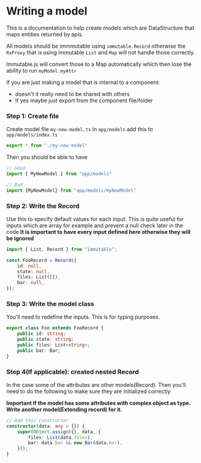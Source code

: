 # Writing a model

This is a documentation to help create models which are DataStructure that maps entities returned by apis.

All models should be immmutable using `immutable.Record` otherwise the `RxProxy` that is using immutable `List` and `Map` will not handle those correctly.

Immutable.js will convert those to a Map automatically which then lose the ability to run `myModel.myAttr`

If you are just making a model that is internal to a component:
* doesn't it really need to be shared with others
* if yes maybe just export from the component file/folder

### Step 1: Create file
Create model file `my-new-model.ts` in `app/models`
add this to `app/models/index.ts`

```typescript
export * from "./my-new-model"
```

Then you should be able to have

```typescript
// Good
import { MyNewModel } from "app/models"

// Bad
import {MyNewModel} from "app/models/myNewModel"
```

### Step 2: Write the Record
Use this to specify default values for each input. This is quite useful for inputs which are array for example and prevent a null check later in the code
**It is important to have every input defined here otherwise they will be ignored**

```typescript
import { List, Record } from "immutable";

const FooRecord = Record({
    id: null,
    state: null,
    files: List([]),
    bar: null,
});
```

### Step 3: Write the model class

You'll need to redefine the inputs. This is for typing purposes.

```typescript
export class Foo extends FooRecord {
    public id: string;
    public state: string;
    public files: List<string>;
    public bar: Bar;
}
```

### Step 4(If applicable): created nested Record
In the case some of the attributes are other models(Record). Then you'll need to do the following to make sure they are initialized correctly

**Important If the model has some attributes with complex object as type. Write another model(Extending record) for it.**

```typescript
// Add this constructor
constructor(data: any = {}) {
    super(Object.assign({}, data, {
        files: List(data.files),
        bar: data.bar && new Bar(data.bar),
    }));
}
```


